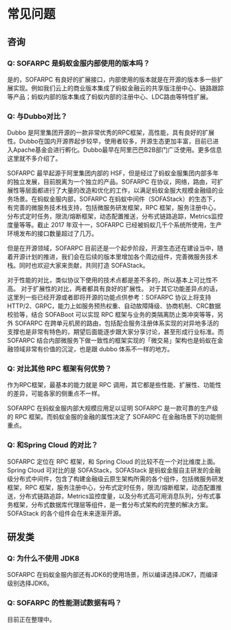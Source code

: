 # 常见问题

## 咨询
### Q: SOFARPC 是蚂蚁金服内部使用的版本吗？
是的，SOFARPC 有良好的扩展接口，内部使用的版本就是在开源的版本多一些扩展实现。例如我们云上的商业版本集成了蚂蚁金融云的共享版注册中心、链路跟踪等产品；蚂蚁内部的版本集成了蚂蚁内部的注册中心、LDC路由等特性扩展。

### Q: 与Dubbo对比？
Dubbo 是阿里集团开源的一款非常优秀的RPC框架，高性能，具有良好的扩展性。Dubbo在国内开源界起步较早，使用者较多，开源生态更加丰富，目前已进入Apache基金会进行孵化。Dubbo最早在阿里巴巴B2B部门广泛使用。更多信息这里就不多介绍了。

SOFARPC 最早起源于阿里集团内部的 HSF，但是经过了蚂蚁金服集团内部多年的独立发展，目前脱离为一个独立的产品。SOFARPC 在协议，网络，路由，可扩展性等层面都进行了大量的改造和优化的工作，以满足蚂蚁金服大规模金融级的业务场景。在蚂蚁金服内部，SOFARPC 在蚂蚁中间件（SOFAStack）的生态下，有完善的微服务技术栈支持，包括微服务研发框架，RPC 框架，服务注册中心，分布式定时任务，限流/熔断框架，动态配置推送，分布式链路追踪，Metrics监控度量等等。截止 2017 年双十一，SOFARPC 已经被蚂蚁几千个系统所使用，生产环境发布的接口数量超过了几万。

但是在开源领域，SOFARPC 目前还是一个起步阶段，开源生态还在建设当中，随着开源计划的推进，我们会在后续的版本里增加各个周边组件，完善微服务技术栈。同时也欢迎大家来贡献，共同打造 SOFAStack。

对于性能的对比，类似协议下使用的技术点都是差不多的，所以基本上可比性不高。
对于扩展性的对比，两者都具有良好的扩展性。
对于其它功能差异点的话，这里列一些已经开源或者即将开源的功能点供参考：SOFARPC 协议上将支持 HTTP/2、GRPC，能力上如服务预热权重、自动故障降级、协商机制、CRC数据校验等，结合 SOFABoot 可以实现 RPC 框架与业务的类隔离防止类冲突等等，另外 SOFARPC 在跨单元机房的路由，包括配合服务注册体系实现的对异地多活的支撑也是非常有特色的，期望后面能逐步跟大家分享讨论，甚至形成行业标准。而 SOFARPC 结合内部微服务下做一致性的框架实现的「微交易」架构也是蚂蚁在金融领域非常有价值的沉淀，也是跟 dubbo 体系不一样的地方。

### Q: 对比其他 RPC 框架有何优势？
作为RPC框架，最基本的能力就是 RPC 调用，其它都是些性能、扩展性、功能性的差异，可能各家的侧重点不一样。

SOFARPC 在蚂蚁金服内部大规模应用足以证明 SOFARPC 是一款可靠的生产级的 RPC 框架。而蚂蚁金服的金融的属性决定了 SOFARPC 在金融场景下的功能侧重点。

### Q: 和Spring Cloud 的对比？
SOFARPC 定位在 RPC 框架，和 Spring Cloud 的比较不在一个对比维度上面。 Spring Cloud 可对比的是 SOFAStack，SOFAStack 是蚂蚁金服自主研发的金融级分布式中间件，包含了构建金融级云原生架构所需的各个组件，包括微服务研发框架，RPC 框架，服务注册中心，分布式定时任务，限流/熔断框架，动态配置推送，分布式链路追踪，Metrics监控度量，以及分布式高可用消息队列，分布式事务框架，分布式数据库代理层等组件，是一套分布式架构的完整的解决方案。SOFAStack 的各个组件会在未来逐渐开源。

## 研发类
### Q: 为什么不使用 JDK8
SOFARPC 在蚂蚁金服内部还有JDK6的使用场景，所以编译选择JDK7，而编译级别选择JDK6。

### Q: SOFARPC 的性能测试数据有吗？
目前正在整理中。